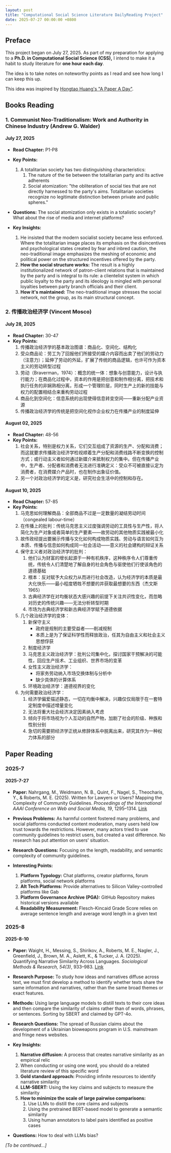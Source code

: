 ```yaml
---
layout: post
title: "Computational Social Science Literature DailyReading Project"
date: 2025-07-27 00:00:00 +0800
---
```


## Preface

This project began on July 27, 2025. As part of my preparation for applying to a **Ph.D. in Computational Social Science (CSS),** I intend to make it a habit to study literature for **one hour each day**.

The idea is to take notes on noteworthy points as I read and see how long I can keep this up.

This idea was inspired by [Hongtao Huang's "A Paper A Day"](https://hongtaoh.com/en/apad/).

## Books Reading

### 1. Communist Neo-Traditionalism: Work and Authority in Chinese Industry (Andrew G. Walder)

#### July 27, 2025
- **Read Chapter:** P1-P8
- **Key Points:**
  1. A totalitarian society has two distinguishing characteristics:
     1. The nature of the tie between the totalitarian party and its active adherents
     2. Social atomization: "the obliteration of social ties that are not directly harnessed to the party's aims. Totalitarian societies recognize no legitimate distinction between private and public spheres."
  
- **Questions:** The social atomization only exists in a totalistic society? What about the rise of media and internet platforms?

- **Key Insights:**
  1. He insisted that the modern socialist society became less enforced. Where the totalitarian image places its emphasis on the disincentives and psychological states created by fear and inbred caution, the neo-traditional image emphasizes the meshing of economic and political power on the structured incentives offered by the party.
  2. **How the social structure works:** The result is a highly institutionalized network of patron-client relations that is maintained by the party and is integral to its rule: a clientelist system in which public loyalty to the party and its ideology is mingled with personal loyalties between party branch officials and their client.
  3. **How it's maintained:** The neo-traditional image stresses the social network, not the group, as its main structural concept.

### 2. 传播政治经济学 (Vincent Mosco)

#### July 28, 2025
- **Read Chapter:** 30-47
- **Key Points:**
  1. 传播政治经济学的基本政治图谱：商品化、空间化、结构化
  2. 受众商品论：劳工为了回报他们所接受的媒介内容而出卖了他们的劳动力（注意力）；延伸了劳动的外延，扩展了传统的商品逻辑，也许可作为资本主义的劳动转型过程
  3. 劳动（Braverman，1974）：概念的统一体：想象与创意能力，设计与执行能力；在商品化过程中，资本的作用是把创意和制作相分离，把技术和执行任务的非娴熟相分离，形成一个管理阶层，同时生产上的新的技能与权力的配置相结合来重构劳动过程
  4. 商品化到空间化：信息系统的出现使得信息转变空间——重新分配产业资源
  5. 传播政治经济学的传统是把空间化视作企业权力在传播产业的制度延伸

#### August 02, 2025
- **Read Chapter:** 48-56
- **Key Points:**
  1. 社会关系，特别是权力关系，它们交互组成了资源的生产、分配和消费；而这就要求传播政治经济学检视顺着生产分配和消费线路不断变换的控制方式；或行动主义者如何通过新媒介来抵制权力的集中。但在传播产业中，生产者、分配者和消费者无法进行准确定义：受众不可被直接认定为消费者，在消费媒介产品时，也在制作出象征价值。
  2. 另一个对政治经济学的定义是，研究社会生活中的控制和存在。

#### August 10, 2025
- **Read Chapter:** 57-85
- **Key Points:**
  1. 马克思如何理解商品：全部商品不过是一定数量的凝结劳动时间（congealed labour-time）
  2. 在传播上的批判：传统马克思主义过度强调劳动的工具性与生产性，将人简化为生产对象或者简单的生产要素——故劳动的其他物质实践被最小化
  3. 故传政经提出要展示传播与文化如何构成物质实践、劳动与语言如何互为本质、传播与信息如何构成同一社会活动——意义的社会建构的辩证关系
  4. 保守主义者对政治经济学的批判：
     1. 他们认为财富的增长起源于一种有机秩序，这种秩序令人们尊重传统，传统令人们清楚地了解自身的社会角色与驱使他们行使该角色的道德基础
     2. 根本：反对赋予大众权力从而进行社会改造，认为经济学的本质是最大化快乐——最小程度牺牲不想要的并获取最想要的东西（杰文斯1965）
     3. 古典经济学在对均衡状态大感兴趣的前提下关注共识性变化，而忽略对历史的传统兴趣——无法分析转型时期
     4. 市场为古典经济学和新古典经济学赋予道德依据
  5. 几个政治经济学的变体：
     1. 新保守主义
         - 政府是规制的主要受益者——削减规制
         - 本质上是为了保证科学性而释放政治，任其为自由主义和社会主义思想俘获
     2. 制度经济学
     3. 马克思主义政治经济学：批判公司集中化，探讨国家干预解决的可能性，回应生产技术、工业组织、世界市场的变革
     4. 女性主义政治经济学：
         - 将家务劳动纳入市场交换体制与分析中
         - 缺少具体的计算体系
     5. 环境政治经济学：道德视界的变化
  6. 为何需要政治经济学：
     1. 经济学偏爱描述静态，一切在均衡中解决，兴趣仅仅局限于在一套特定制度中描述增量变化
     2. 无法将重大社会经济决定因素纳入考虑
     3. 倾向于将市场视为个人互动的自然产物，加剧了社会的阶级、种族和性别分别
     4. 急切的需要把经济学正统从修辞体系中脱离出来，研究其作为一种权力体系的部分

## Paper Reading

### 2025-7

#### 2025-7-27
- **Paper:** Nahrgang, M., Weidmann, N. B., Quint, F., Nagel, S., Theocharis, Y., & Roberts, M. E. (2025). Written for Lawyers or Users? Mapping the Complexity of Community Guidelines. *Proceedings of the International AAAI Conference on Web and Social Media, 19*, 1295–1314. [Link](https://ojs.aaai.org/index.php/ICWSM/article/view/35873)

- **Previous Problems:** As harmful content fostered many problems, and social platforms conducted content moderation, many users held low trust towards the restrictions. However, many actors tried to use community guidelines to restrict users, but created a vast difference. No research has put attention on users' situation.

- **Research Questions:** Focusing on the length, readability, and semantic complexity of community guidelines.

- **Interesting Points:**
  1. **Platform Typology:** Chat platforms, creator platforms, forum platforms, social network platforms
  2. **Alt Tech Platforms:** Provide alternatives to Silicon Valley-controlled platforms like Gab
  3. **Platform Governance Archive (PGA):** GitHub Repository makes historical versions available
  4. **Readability Measurement:** Flesch-Kincaid Grade Score relies on average sentence length and average word length in a given text

### 2025-8

#### 2025-8-10
- **Paper:** Waight, H., Messing, S., Shirikov, A., Roberts, M. E., Nagler, J., Greenfield, J., Brown, M. A., Aslett, K., & Tucker, J. A. (2025). Quantifying Narrative Similarity Across Languages. *Sociological Methods & Research, 54(3)*, 933–983. [Link](https://doi.org/10.1177/00491241251340080)

- **Research Purpose:** To study how ideas and narratives diffuse across text, we must first develop a method to identify whether texts share the same information and narratives, rather than the same broad themes or exact features.

- **Methods:** Using large language models to distill texts to their core ideas and then compare the similarity of claims rather than of words, phrases, or sentences. Sorting by SBERT and claimed by GPT-4o.

- **Research Questions:** The spread of Russian claims about the development of a Ukrainian bioweapons program in U.S. mainstream and fringe news websites.

- **Key Insights:**
  1. **Narrative diffusion:** A process that creates narrative similarity as an empirical relic
  2. When conducting or using one word, you should do a related literature review of this specific word
  3. **Gold standard approach:** Providing infinite resources to identify narrative similarity
  4. **LLM-SBERT:** Using the key claims and subjects to measure the similarity
  5. **How to minimize the scale of large pairwise comparisons:**
     1. Use LLMs to distill the core claims and subjects
     2. Using the pretrained BERT-based model to generate a semantic similarity
     3. Using human annotators to label pairs identified as positive cases

- **Questions:** How to deal with LLMs bias?

*[To be continued...]*
